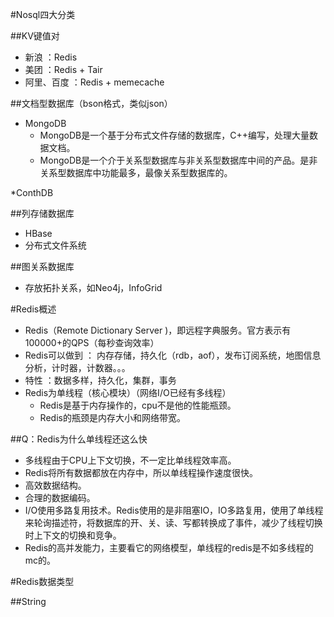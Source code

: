 #Nosql四大分类

##KV键值对
* 新浪 ：Redis
* 美团 ：Redis + Tair
* 阿里、百度 ：Redis + memecache

##文档型数据库（bson格式，类似json）
* MongoDB 
  * MongoDB是一个基于分布式文件存储的数据库，C++编写，处理大量数据文档。
  * MongoDB是一个介于关系型数据库与非关系型数据库中间的产品。是非关系型数据库中功能最多，最像关系型数据库的。
    
*ConthDB

##列存储数据库
* HBase
* 分布式文件系统

##图关系数据库
* 存放拓扑关系，如Neo4j，InfoGrid

#Redis概述
* Redis（Remote Dictionary Server )，即远程字典服务。官方表示有100000+的QPS（每秒查询效率）
* Redis可以做到 ： 内存存储，持久化（rdb，aof），发布订阅系统，地图信息分析，计时器，计数器。。。
* 特性 ：数据多样，持久化，集群，事务
* Redis为单线程（核心模块）（网络I/O已经有多线程）
  * Redis是基于内存操作的，cpu不是他的性能瓶颈。
  * Redis的瓶颈是内存大小和网络带宽。
    
##Q：Redis为什么单线程还这么快
* 多线程由于CPU上下文切换，不一定比单线程效率高。
* Redis将所有数据都放在内存中，所以单线程操作速度很快。
* 高效数据结构。  
* 合理的数据编码。  
* I/O使用多路复用技术。Redis使用的是非阻塞IO，IO多路复用，使用了单线程来轮询描述符，将数据库的开、关、读、写都转换成了事件，减少了线程切换时上下文的切换和竞争。
* Redis的高并发能力，主要看它的网络模型，单线程的redis是不如多线程的mc的。

#Redis数据类型

##String
